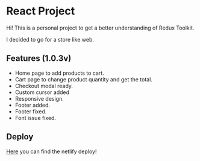 # React Project

Hi! This is a personal project to get a better understanding of Redux Toolkit.

I decided to go for a store like web.

## Features (1.0.3v)
- Home page to add products to cart.
- Cart page to change product quantity and get the total.
- Checkout modal ready.
- Custom cursor added
- Responsive design.
- Footer added.
- Footer fixed.
- Font issue fixed.

## Deploy

[Here](https://storied-syrniki-df70ad.netlify.app/) you can find the netlify deploy!
